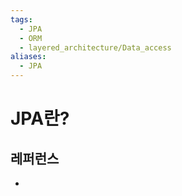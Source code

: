 ```yaml
---
tags:
  - JPA
  - ORM
  - layered_architecture/Data_access
aliases:
  - JPA
---
```

# JPA란?


## 레퍼런스
- 